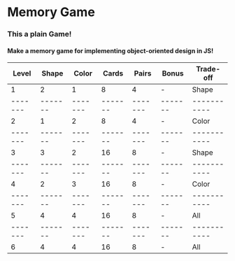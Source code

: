 Memory Game
===
### This a plain Game!
#### Make a memory game for implementing object-oriented design in JS!

| Level | Shape | Color | Cards | Pairs | Bonus | Trade-off |
|-------|-------|-------|-------|-------|-------|-----------| 
| 1     | 2     | 1     | 8     | 4     | -     | Shape     |
|-------|-------|-------|-------|-------|-------|-----------|
| 2     | 1     | 2     | 8     | 4     | -     | Color     |
|-------|-------|-------|-------|-------|-------|-----------|
| 3     | 3     | 2     | 16    | 8     | -     | Shape     |
|-------|-------|-------|-------|-------|-------|-----------|
| 4     | 2     | 3     | 16    | 8     | -     | Color     | 
|-------|-------|-------|-------|-------|-------|-----------|
| 5     | 4     | 4     | 16    | 8     | -     | All       | 
|-------|-------|-------|-------|-------|-------|-----------|
| 6     | 4     | 4     | 16    | 8     | -     | All       |